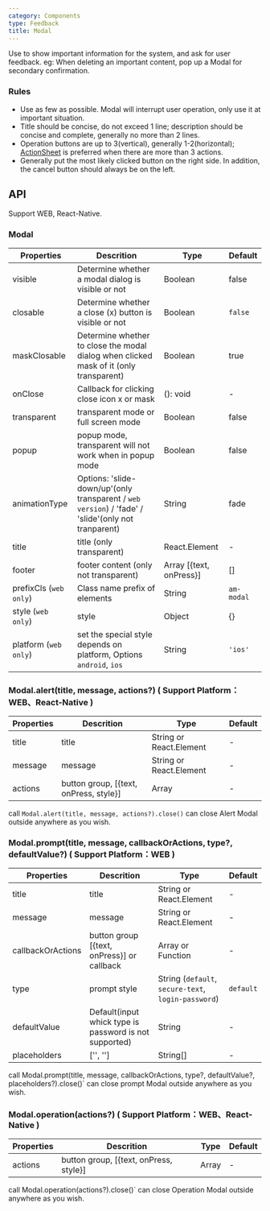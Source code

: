 ```yaml
---
category: Components
type: Feedback
title: Modal
---
```


Use to show important information for the system, and ask for user feedback. eg: When deleting an important content, pop up a Modal for secondary confirmation.

### Rules
- Use as few as possible. Modal will interrupt user operation, only use it at important situation.
- Title should be concise, do not exceed 1 line; description should be concise and complete, generally no more than 2 lines.
- Operation buttons are up to 3(vertical), generally 1-2(horizontal); [ActionSheet](/components/action-sheet) is preferred when there are more than 3 actions.
- Generally put the most likely clicked button on the right side. In addition, the cancel button should always be on the left.

## API

Support WEB, React-Native.

### Modal

Properties | Descrition | Type | Default
-----------|------------|------|--------
| visible      | Determine whether a modal dialog is visible or not | Boolean          | false           |
| closable    | Determine whether a close (x) button is visible or not | Boolean    | `false`       |
| maskClosable | Determine whether to close the modal dialog when clicked mask of it (only transparent) | Boolean   | true       |
| onClose      | Callback for clicking close icon x or mask        | (): void   | - |
| transparent | transparent mode or full screen mode       | Boolean   |  false |
| popup | popup mode, transparent will not work when in popup mode | Boolean   |  false |
| animationType | Options: 'slide-down/up'(only transparent / `web version`) / 'fade' / 'slide'(only not tranparent) | String |   fade |
| title       | title (only transparent)         | React.Element    | -           |
| footer     | footer content (only not transparent)       |  Array [{text, onPress}]    | [] |
| prefixCls (`web only`)      | Class name prefix of elements |    String   | `am-modal`      |
| style (`web only`) |  style    | Object | {} |
| platform (`web only`) |  set the special style depends on platform, Options  `android`, `ios` | String | `'ios'`|

### Modal.alert(title, message, actions?) ( Support Platform：WEB、React-Native )

Properties | Descrition | Type | Default
-----------|------------|------|--------
| title        | title                      | String or React.Element   | -            |
| message      | message                  | String or React.Element    | -    |
| actions         | button group, [{text, onPress, style}]       | Array | -            |

call `Modal.alert(title, message, actions?).close()`  can close Alert Modal outside anywhere as you wish.

### Modal.prompt(title, message, callbackOrActions, type?, defaultValue?) ( Support Platform：WEB )

Properties | Descrition | Type | Default
-----------|------------|------|--------
| title        | title                      | String or React.Element   | -            |
| message      | message                  | String or React.Element                    | -    |
| callbackOrActions  | button group [{text, onPress}] or callback      | Array or Function | -            |
| type       | prompt style   | String (`default`, `secure-text`, `login-password`)|  `default`  |
| defaultValue       | Default(input whick type is password is not supported)   | String |   -  |
| placeholders       | ['', '']  | String[] |   -  |

call Modal.prompt(title, message, callbackOrActions, type?, defaultValue?, placeholders?).close()` can close prompt Modal outside anywhere as you wish.

### Modal.operation(actions?) ( Support Platform：WEB、React-Native )

Properties | Descrition | Type | Default
-----------|------------|------|--------
| actions         | button group, [{text, onPress, style}]       | Array | -            |

call Modal.operation(actions?).close()` can close Operation Modal outside anywhere as you wish.
